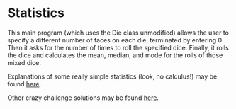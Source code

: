 Statistics
==========

This main program (which uses the Die class unmodified) allows the user to specify a different number of faces on each die, terminated by entering 0.  Then it asks for the number of times to roll the specified dice. Finally, it rolls the dice and calculates the mean, median, and mode for the rolls of those mixed dice.

Explanations of some really simple statistics (look, no calculus!) may be found [here](https://www.statisticshowto.com/probability-and-statistics/statistics-definitions/mean-median-mode/).

Other crazy challenge solutions may be found [here](../README.md).


